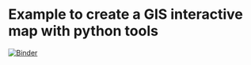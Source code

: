 # Example to create a GIS interactive map with python tools

[![Binder](http://mybinder.org/badge.svg)](https://beta.mybinder.org/v2/gh/ocefpaf/python_hurricane_gis_map/gh-pages?filepath=2017-09-09-hurricane_gis_map.ipynb)
